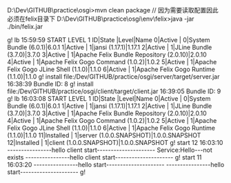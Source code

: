
 
D:\Dev\GITHUB\practice\osgi>mvn clean package
// 因为需要读取配置因此 必须在felix目录下
D:\Dev\GITHUB\practice\osgi\env\felix>java -jar ./bin/felix.jar

g! lb                                                                                                                                                                                                                                                                        15:59:59
START LEVEL 1
   ID|State      |Level|Name
    0|Active     |    0|System Bundle (6.0.1)|6.0.1
    1|Active     |    1|jansi (1.17.1)|1.17.1
    2|Active     |    1|JLine Bundle (3.7.0)|3.7.0
    3|Active     |    1|Apache Felix Bundle Repository (2.0.10)|2.0.10
    4|Active     |    1|Apache Felix Gogo Command (1.0.2)|1.0.2
    5|Active     |    1|Apache Felix Gogo JLine Shell (1.1.0)|1.1.0
    6|Active     |    1|Apache Felix Gogo Runtime (1.1.0)|1.1.0
g! install file:/Dev/GITHUB/practice/osgi/server/target/server.jar                                                                                                                                                                                                           16:38:39
Bundle ID: 8
g! install file:/Dev/GITHUB/practice/osgi/client/target/client.jar                                                                                                                                                                                                           16:39:05
Bundle ID: 9
g! lb                                                                                                                                                                                                                                                                        16:03:08
START LEVEL 1
   ID|State      |Level|Name
    0|Active     |    0|System Bundle (6.0.1)|6.0.1
    1|Active     |    1|jansi (1.17.1)|1.17.1
    2|Active     |    1|JLine Bundle (3.7.0)|3.7.0
    3|Active     |    1|Apache Felix Bundle Repository (2.0.10)|2.0.10
    4|Active     |    1|Apache Felix Gogo Command (1.0.2)|1.0.2
    5|Active     |    1|Apache Felix Gogo JLine Shell (1.1.0)|1.1.0
    6|Active     |    1|Apache Felix Gogo Runtime (1.1.0)|1.1.0
   11|Installed  |    1|server (1.0.0.SNAPSHOT)|1.0.0.SNAPSHOT
   12|Installed  |    1|client (1.0.0.SNAPSHOT)|1.0.0.SNAPSHOT
g! start 12                                                                                                                                                                                                                                                                  16:03:10
----------------hello client start---------------------
Service:Hello---not exists
----------------hello client start---------------------
g! start 11                                                                                                                                                                                                                                                                  16:03:20
----------------hello start---------------------
----------------hello start---------------------
g!        